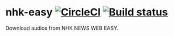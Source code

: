 # nhk-easy [![CircleCI](https://circleci.com/gh/Frederick-S/nhk-easy.svg?style=shield)](https://circleci.com/gh/Frederick-S/nhk-easy) [![Build status](https://ci.appveyor.com/api/projects/status/fdufga28cyy4srb0/branch/master?svg=true)](https://ci.appveyor.com/project/Frederick-S/nhk-easy/branch/master)
Download audios from NHK NEWS WEB EASY.
